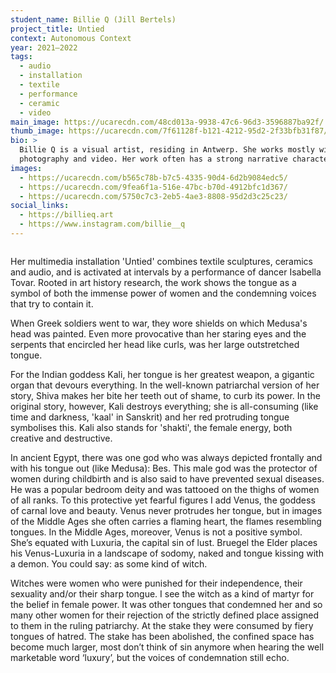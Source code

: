 ```yaml
---
student_name: Billie Q (Jill Bertels)
project_title: Untied
context: Autonomous Context
year: 2021—2022
tags:
  - audio
  - installation
  - textile
  - performance
  - ceramic
  - video
main_image: https://ucarecdn.com/48cd013a-9938-47c6-96d3-3596887ba92f/
thumb_image: https://ucarecdn.com/7f61128f-b121-4212-95d2-2f33bfb31f87/
bio: >
  Billie Q is a visual artist, residing in Antwerp. She works mostly with
  photography and video. Her work often has a strong narrative character.
images:
  - https://ucarecdn.com/b565c78b-b7c5-4335-90d4-6d2b9084edc5/
  - https://ucarecdn.com/9fea6f1a-516e-47bc-b70d-4912bfc1d367/
  - https://ucarecdn.com/5750c7c3-2eb5-4ae3-8808-95d2d3c25c23/
social_links:
  - https://billieq.art
  - https://www.instagram.com/billie__q
---
```

```

```

Her multimedia installation 'Untied' combines textile sculptures, ceramics and audio, and is activated at intervals by a performance of dancer Isabella Tovar. Rooted in art history research, the work shows the tongue as a symbol of both the immense power of women and the condemning voices that try to contain it.

When Greek soldiers went to war, they wore shields on which Medusa's head was painted. Even more provocative than her staring eyes and the serpents that encircled her head like curls, was her large outstretched tongue.

For the Indian goddess Kali, her tongue is her greatest weapon, a gigantic organ that devours everything. In the well-known patriarchal version of her story, Shiva makes her bite her teeth out of shame, to curb its power. In the original story, however, Kali destroys everything; she is all-consuming (like time and darkness, 'kaal' in Sanskrit) and her red protruding tongue symbolises this. Kali also stands for 'shakti', the female energy, both creative and destructive.

In ancient Egypt, there was one god who was always depicted frontally and with his tongue out (like Medusa): Bes. This male god was the protector of women during childbirth and is also said to have prevented sexual diseases. He was a popular bedroom deity and was tattooed on the thighs of women of all ranks.
To this protective yet fearful figures I add Venus, the goddess of carnal love and beauty. Venus never protrudes her tongue, but in images of the Middle Ages she often carries a flaming heart, the flames resembling tongues. In the Middle Ages, moreover, Venus is not a positive symbol. She’s equated with Luxuria, the capital sin of lust. Bruegel the Elder places his Venus-Luxuria in a landscape of sodomy, naked and tongue kissing with a demon. You could say: as some kind of witch.

Witches were women who were punished for their independence, their sexuality and/or their sharp tongue. I see the witch as a kind of martyr for the belief in female power. It was other tongues that condemned her and so many other women for their rejection of the strictly defined place assigned to them in the ruling patriarchy. At the stake they were consumed by fiery tongues of hatred. The stake has been abolished, the confined space has become much larger, most don’t think of sin anymore when hearing the well marketable word ‘luxury’, but the voices of condemnation still echo.